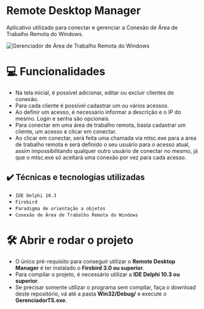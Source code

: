 # Remote Desktop Manager
Aplicativo utilizado para conectar e gerenciar a Conexão de Área de Trabalho Remota do Windows.

![Gerenciador de Área de Trabalho Remota do Windows](https://github.com/EmanoelFrt/RemoteDesktopManager/assets/95585581/bbbf3d5e-c7c7-4c4e-8a26-12e393b7a15b)

# 💻 Funcionalidades
- Na tela inicial, é possível adicionar, editar ou excluir clientes de conexão.
- Para cada cliente é possível cadastrar um ou vários acessos.
- Ao definir um acesso, é necessário informar a descrição e o IP do mesmo. Login e senha são opcionais.
- Para conectar em uma área de trabalho remota, basta cadastrar um cliente, um acesso e clicar em conectar.
- Ao clicar em conectar, será feita uma chamada via mtsc.exe para a área de trabalho remota e será definido o seu usuário para o acesso atual, assim impossibilitando qualquer outro usuário de conectar no mesmo, já que o mtsc.exe só aceitará uma conexão por vez para cada acesso.

## ✔️ Técnicas e tecnologias utilizadas

- ``IDE Delphi 10.3``
- ``Firebird``
- ``Paradigma de orientação a objetos``
- ``Conexão de Área de Trabalho Remota do Windows``

# 🛠️ Abrir e rodar o projeto
- O único pré-requisito para conseguir utilizar o **Remote Desktop Manager** é ter instalado o **Firebird 3.0 ou superior**.
- Para compilar o projeto, é necessário utilizar a **IDE Delphi 10.3 ou superior**.
- Se precisar somente utilizar o programa sem compilar, faça o download deste repositório, vá até a pasta **Win32/Debug/** e execute o **GerenciadorTS.exe**.


